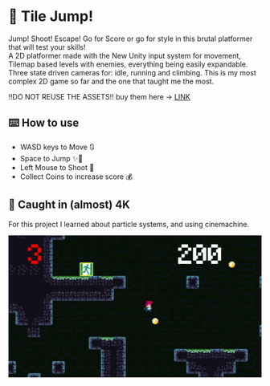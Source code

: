 # :running: Tile Jump!

Jump! Shoot! Escape! Go for Score or go for style in this brutal platformer that will test your skills! <br />
A 2D platformer made with the New Unity input system for movement, Tilemap based levels with enemies, everything being easily expandable. Three state driven cameras for: idle, running and climbing. This is my most complex 2D game so far and the one that taught me the most.

!!DO NOT REUSE THE ASSETS!! buy them here -> [LINK](https://assetstore.unity.com/packages/2d/environments/super-platformer-assets-42013) 

## :keyboard: How to use

- WASD keys to Move :arrows_clockwise:
- Space to Jump :sparkles::athletic_shoe:
- Left Mouse to Shoot :gun:
- Collect Coins to increase score :moneybag:

## :camera_flash: Caught in (almost) 4K
For this project I learned about particle systems, and using cinemachine.

![](https://github.com/BPSCrash/TileJump/blob/main/png.png)
